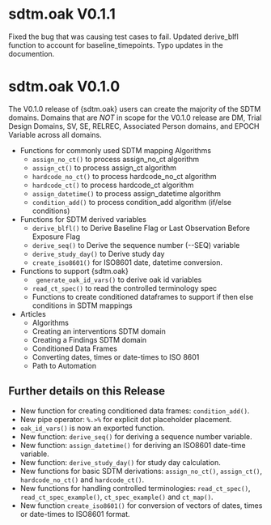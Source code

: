 # sdtm.oak V0.1.1

Fixed the bug that was causing test cases to fail. Updated derive_blfl function to account for baseline_timepoints. Typo updates in the documention.

# sdtm.oak V0.1.0

The V0.1.0 release of {sdtm.oak} users can create the majority of the SDTM domains. Domains that are *NOT* in scope for the V0.1.0 release are DM, Trial Design Domains, SV, SE, RELREC, Associated Person domains, and EPOCH Variable across all domains.

-   Functions for commonly used SDTM mapping Algorithms
    -   `assign_no_ct()` to process assign_no_ct algorithm
    -   `assign_ct()` to process assign_ct algorithm
    -   `hardcode_no_ct()`  to process hardcode_no_ct algorithm
    -   `hardcode_ct()`  to process hardcode_ct algorithm
    -   `assign_datetime()` to process assign_datetime algorithm
    -   `condition_add()`  to process condition_add algorithm (if/else conditions)
-  Functions for SDTM derived variables
    -   `derive_blfl()` to Derive Baseline Flag or Last Observation Before Exposure Flag
    -   `derive_seq()` to Derive the sequence number (--SEQ) variable
    -   `derive_study_day()` to Derive study day
    -   `create_iso8601()` for ISO8601 date, datetime conversion.
-  Functions to support {sdtm.oak}
    - ` generate_oak_id_vars()` to derive oak id variables
    - `read_ct_spec()` to read the controlled terminology spec
    -  Functions to create conditioned dataframes to support if then else conditions in SDTM mappings
-  Articles
    - Algorithms
    - Creating an interventions SDTM domain
    - Creating a Findings SDTM domain
    - Conditioned Data Frames
    - Converting dates, times or date-times to ISO 8601
    - Path to Automation

## Further details on this Release

-   New function for creating conditioned data frames: `condition_add()`.
-   New pipe operator: `%.>%` for explicit dot placeholder placement.
-   `oak_id_vars()` is now an exported function.
-   New function: `derive_seq()` for deriving a sequence number variable.
-   New function: `assign_datetime()` for deriving an ISO8601 date-time variable.
-   New function: `derive_study_day()` for study day calculation.
-   New functions for basic SDTM derivations: `assign_no_ct()`, `assign_ct()`, `hardcode_no_ct()` and `hardcode_ct()`.
-   New functions for handling controlled terminologies: `read_ct_spec()`, `read_ct_spec_example()`, `ct_spec_example()` and `ct_map()`.
-   New function `create_iso8601()` for conversion of vectors of dates, times or date-times to ISO8601 format.
